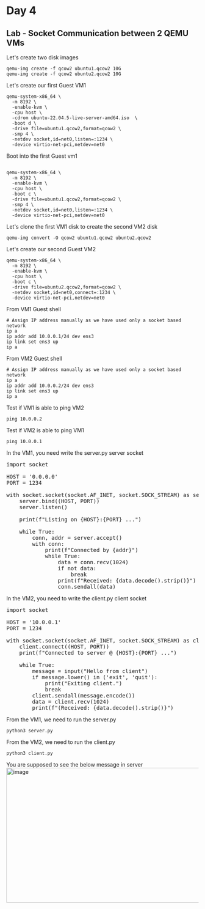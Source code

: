 # Day 4

## Lab - Socket Communication between 2 QEMU VMs

Let's create two disk images
```
qemu-img create -f qcow2 ubuntu1.qcow2 10G
qemu-img create -f qcow2 ubuntu2.qcow2 10G
```

Let's create our first Guest VM1 
```
qemu-system-x86_64 \
  -m 8192 \
  -enable-kvm \
  -cpu host \
  -cdrom ubuntu-22.04.5-live-server-amd64.iso  \
  -boot d \
  -drive file=ubuntu1.qcow2,format=qcow2 \
  -smp 4 \
  -netdev socket,id=net0,listen=:1234 \
  -device virtio-net-pci,netdev=net0 
```

Boot into the first Guest vm1
```

qemu-system-x86_64 \
  -m 8192 \
  -enable-kvm \
  -cpu host \
  -boot c \
  -drive file=ubuntu1.qcow2,format=qcow2 \
  -smp 4 \
  -netdev socket,id=net0,listen=:1234 \
  -device virtio-net-pci,netdev=net0 
```

Let's clone the first VM1 disk to create the second VM2 disk
```
qemu-img convert -O qcow2 ubuntu1.qcow2 ubuntu2.qcow2
```

Let's create our second Guest VM2 
```
qemu-system-x86_64 \
  -m 8192 \
  -enable-kvm \
  -cpu host \
  -boot c \
  -drive file=ubuntu2.qcow2,format=qcow2 \
  -netdev socket,id=net0,connect=:1234 \
  -device virtio-net-pci,netdev=net0 
```

From VM1 Guest shell
```
# Assign IP address manually as we have used only a socket based network
ip a
ip addr add 10.0.0.1/24 dev ens3
ip link set ens3 up
ip a
```

From VM2 Guest shell
```
# Assign IP address manually as we have used only a socket based network
ip a
ip addr add 10.0.0.2/24 dev ens3
ip link set ens3 up
ip a
```

Test if VM1 is able to ping VM2
```
ping 10.0.0.2
```

Test if VM2 is able to ping VM1
```
ping 10.0.0.1
```

In the VM1, you need write the server.py server socket
<pre>
import socket

HOST = '0.0.0.0'
PORT = 1234

with socket.socket(socket.AF_INET, socket.SOCK_STREAM) as server:
    server.bind((HOST, PORT))
    server.listen()

    print(f"Listing on {HOST}:{PORT} ...")

    while True:
        conn, addr = server.accept()
        with conn:
            print(f"Connected by {addr}")
            while True:
                data = conn.recv(1024)
                if not data:
                    break
                print(f"Received: {data.decode().strip()}")
                conn.sendall(data)  
</pre>

In the VM2, you need to write the client.py client socket
<pre>
import socket

HOST = '10.0.0.1'
PORT = 1234

with socket.socket(socket.AF_INET, socket.SOCK_STREAM) as client:
    client.connect((HOST, PORT))
    print(f"Connected to server @ {HOST}:{PORT} ...")

    while True:
        message = input("Hello from client")
        if message.lower() in ('exit', 'quit'):
            print("Exiting client.")
            break
        client.sendall(message.encode())
        data = client.recv(1024)
        print(f"(Received: {data.decode().strip()}") 
</pre>


From the VM1, we need to run the server.py
```
python3 server.py
```

From the VM2, we need to run the client.py
```
python3 client.py
```

You are supposed to see the below message in server
<img width="1388" height="353" alt="image" src="https://github.com/user-attachments/assets/3676cf9f-70ce-4ed3-97c9-3543993bb33c" />


